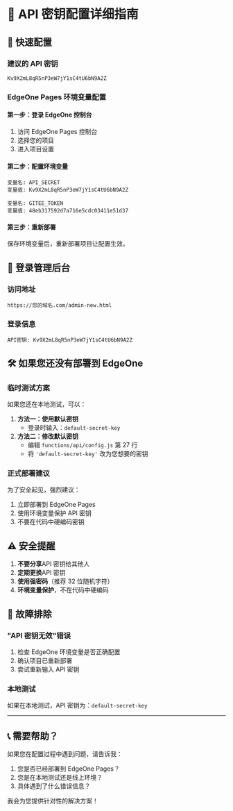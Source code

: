 # 🔑 API 密钥配置详细指南

## 🎯 快速配置

### 建议的 API 密钥

```
Kv9X2mL8qR5nP3eW7jY1sC4tU6bN9A2Z
```

### EdgeOne Pages 环境变量配置

#### 第一步：登录 EdgeOne 控制台

1. 访问 EdgeOne Pages 控制台
2. 选择您的项目
3. 进入项目设置

#### 第二步：配置环境变量

```
变量名: API_SECRET
变量值: Kv9X2mL8qR5nP3eW7jY1sC4tU6bN9A2Z

变量名: GITEE_TOKEN
变量值: 48eb317592d7a716e5cdc03411e51d37
```

#### 第三步：重新部署

保存环境变量后，重新部署项目让配置生效。

## 🔐 登录管理后台

### 访问地址

```
https://您的域名.com/admin-new.html
```

### 登录信息

```
API密钥: Kv9X2mL8qR5nP3eW7jY1sC4tU6bN9A2Z
```

## 🛠️ 如果您还没有部署到 EdgeOne

### 临时测试方案

如果您还在本地测试，可以：

1. **方法一：使用默认密钥**
   - 登录时输入：`default-secret-key`
2. **方法二：修改默认密钥**
   - 编辑 `functions/api/config.js` 第 27 行
   - 将 `'default-secret-key'` 改为您想要的密钥

### 正式部署建议

为了安全起见，强烈建议：

1. 立即部署到 EdgeOne Pages
2. 使用环境变量保护 API 密钥
3. 不要在代码中硬编码密钥

## ⚠️ 安全提醒

1. **不要分享**API 密钥给其他人
2. **定期更换**API 密钥
3. **使用强密码**（推荐 32 位随机字符）
4. **环境变量保护**，不在代码中硬编码

## 🔧 故障排除

### "API 密钥无效"错误

1. 检查 EdgeOne 环境变量是否正确配置
2. 确认项目已重新部署
3. 尝试重新输入 API 密钥

### 本地测试

如果在本地测试，API 密钥为：`default-secret-key`

---

## 📞 需要帮助？

如果您在配置过程中遇到问题，请告诉我：

1. 您是否已经部署到 EdgeOne Pages？
2. 您是在本地测试还是线上环境？
3. 具体遇到了什么错误信息？

我会为您提供针对性的解决方案！

